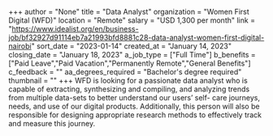 +++
author = "None"
title = "Data Analyst"
organization = "Women First Digital (WFD)"
location = "Remote"
salary = "USD 1,300 per month"
link = "https://www.idealist.org/en/business-job/bf32927d91114eb7a21993bfd8881c28-data-analyst-women-first-digital-nairobi"
sort_date = "2023-01-14"
created_at = "January 14, 2023"
closing_date = "January 18, 2023"
a_job_type = ["Full Time"]
b_benefits = ["Paid Leave","Paid Vacation","Permanently Remote","General Benefits"]
c_feedback = ""
aa_degrees_required = "Bachelor's degree required"
thumbnail = ""
+++
WFD is looking for a passionate data analyst who is capable of extracting, synthesizing and compiling, and analyzing trends from multiple data-sets to better understand our users’ self- care journeys, needs, and use of our digital products. Additionally, this person will also be responsible for designing appropriate research methods to effectively track and measure this journey.